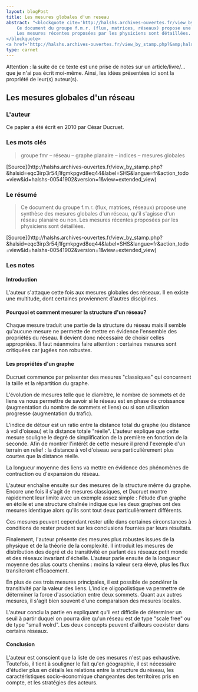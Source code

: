 ```yaml
---
layout: blogPost
title: Les mesures globales d'un reseau
abstract: "<blockquote cite='http://halshs.archives-ouvertes.fr/view_by_stamp.php?&amp;halsid=eqc3irp3r54j1fgmkpgvd8eq44&amp;label=SHS&amp;langue=fr&amp;action_todo=view&amp;id=halshs-00541902&amp;version=1&amp;view=extended_view'>
	Ce document du groupe f.m.r. (flux, matrices, réseaux) propose une synthèse des mesures globales d'un réseau, qu'il s'agisse d'un réseau planaire ou non. 
	Les mesures récentes proposées par les physiciens sont détaillées.
</blockquote>
<a href='http://halshs.archives-ouvertes.fr/view_by_stamp.php?&amp;halsid=eqc3irp3r54j1fgmkpgvd8eq44&amp;label=SHS&amp;langue=fr&amp;action_todo=view&amp;id=halshs-00541902&amp;version=1&amp;view=extended_view'>Source</a>"
type: carnet
---
```


Attention &#58; la suite de ce texte est une prise de notes sur un article/livre/... que je n'ai pas écrit moi-même. Ainsi, les idées présentées ici sont la propriété de leur(s) auteur(s).

## Les mesures globales d'un réseau

### L'auteur

Ce papier a été écrit en 2010 par César Ducruet.

### Les mots clés

<blockquote cite='http://halshs.archives-ouvertes.fr/view_by_stamp.php?&amp;halsid=eqc3irp3r54j1fgmkpgvd8eq44&amp;label=SHS&amp;langue=fr&amp;action_todo=view&amp;id=halshs-00541902&amp;version=1&amp;view=extended_view'>
	groupe fmr – réseau – graphe planaire – indices – mesures globales
</blockquote>
[Source](http://halshs.archives-ouvertes.fr/view_by_stamp.php?&amp;halsid=eqc3irp3r54j1fgmkpgvd8eq44&amp;label=SHS&amp;langue=fr&amp;action_todo=view&amp;id=halshs-00541902&amp;version=1&amp;view=extended_view)

### Le résumé

<blockquote cite='http://halshs.archives-ouvertes.fr/view_by_stamp.php?&amp;halsid=eqc3irp3r54j1fgmkpgvd8eq44&amp;label=SHS&amp;langue=fr&amp;action_todo=view&amp;id=halshs-00541902&amp;version=1&amp;view=extended_view'>
	Ce document du groupe f.m.r. (flux, matrices, réseaux) propose une synthèse des mesures globales d'un réseau, qu'il s'agisse d'un réseau planaire ou non. 
	Les mesures récentes proposées par les physiciens sont détaillées.
</blockquote>
[Source](http://halshs.archives-ouvertes.fr/view_by_stamp.php?&amp;halsid=eqc3irp3r54j1fgmkpgvd8eq44&amp;label=SHS&amp;langue=fr&amp;action_todo=view&amp;id=halshs-00541902&amp;version=1&amp;view=extended_view)

### Les notes

#### Introduction

L'auteur s'attaque cette fois aux mesures globales des réseaux. Il en existe une multitude, dont certaines proviennent d'autres disciplines.

#### Pourquoi et comment mesurer la structure d'un réseau?

Chaque mesure traduit une partie de la structure du réseau mais il semble qu'aucune mesure ne permette de mettre en évidence l'ensemble des propriétés du réseau. 
Il devient donc nécessaire de choisir celles appropriées. Il faut néanmoins faire attention : certaines mesures sont critiquées car jugées non robustes.

#### Les propriétés d'un graphe


Ducruet commence par présenter des mesures "classiques" qui concernent la taille et la répartition du graphe.

L'évolution de mesures telle que le diamètre, le nombre de sommets et de liens va nous permettre de savoir si le réseau est en phase de croissance (augmentation du nombre de sommets et liens) ou 
si son utilisation progresse (augmentation du trafic).

L'indice de détour est un ratio entre la distance total du graphe (ou distance à vol d'oiseau) et la distance totale "réelle". L'auteur explique que cette mesure souligne le degré de simplification 
de la première en fonction de la seconde. Afin de montrer l'intérêt de cette mesure il prend l'exemple d'un terrain en relief : la distance à vol d'oiseau sera particulièrement plus courtes que la 
distance réelle.

La longueur moyenne des liens va mettre en évidence des phénomènes de contraction ou d'expansion du réseau.

L'auteur enchaîne ensuite sur des mesures de la structure même du graphe. Encore une fois il s'agit de mesures classiques, et Ducruet montre rapidement leur limite avec un exemple assez simple : l'étude 
d'un graphe en étoile et une structure chaînée indique que les deux graphes ont des mesures identique alors qu'ils sont tout deux particulièrement différents. 

Ces mesures peuvent cependant rester utile dans certaines circonstances à conditions de rester prudent sur les conclusions fournies par leurs résultats.

Finalement, l'auteur présente des mesures plus robustes issues de la physique et de la théorie de la complexité. Il introduit les mesures de distribution des degré et de transitivité en parlant des réseaux 
petit monde et des réseaux invariant d'échelle. L'auteur parle ensuite de la longueur moyenne des plus courts chemins : moins la valeur sera élevé, plus les flux transiteront efficacement.

En plus de ces trois mesures principales, il est possible de pondérer la transitivité par la valeur des liens. L'indice oligopolistique va permettre de déterminer la force d'association entre deux sommets.
Quant aux autres mesures, il s'agit bien souvent d'une comparaison des mesures locales.

L'auteur conclu la partie en expliquant qu'il est difficile de déterminer un seuil à partir duquel on pourra dire qu'un réseau est de type "scale free" ou de type "small wolrd". Les deux concepts peuvent 
d'ailleurs coexister dans certains réseaux.


#### Conclusion

L'auteur est conscient que la liste de ces mesures n'est pas exhaustive. Toutefois, il tient à souligner le fait qu'en géographie, il est nécessaire d'étudier plus en détails les relations entre la structure 
du réseau, les caractéristiques socio-économique changeantes des territoires pris en compte, et les stratégies des acteurs.








